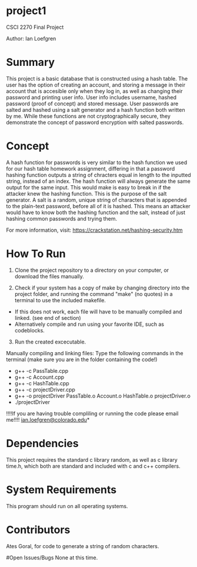 # project1

CSCI 2270 Final Project

Author: Ian Loefgren

# Summary
This project is a basic database that is constructed using a hash table. The user has the option of creating an account, and storing a message in their account that is accesible only when they log in, as well as changing their password and printing user info. User info includes username, hashed password (proof of concept) and stored message. User passwords are salted and hashed using a salt generator and a hash function both written by me. While these functions are not cryptographically secure, they demonstrate the concept of password encryption with salted passwords.

# Concept
A hash function for passwords is very similar to the hash function we used for our hash table homework assignment, differing in that a password hashing function outputs a string of chracters equal in length to the inputted string, instead of an index. The hash function will always generate the same output for the same input. This would make is easy to break in if the attacker knew the hashing function. This is the purpose of the salt generator. A salt is a random, unique string of characters that is appended to the plain-text password, before all of it is hashed. This means an attacker would have to know both the hashing function and the salt, instead of just hashing common passwords and trying them.

For more information, visit: https://crackstation.net/hashing-security.htm

#  How To Run
1) Clone the project repository to a directory on your computer, or download the files manually.

2) Check if your system has a copy of make by changing directory into the project folder, and running the command "make" (no quotes) in a terminal to use the included makefile.
  - If this does not work, each file will have to be manually compiled and linked. (see end of section)
  - Alternatively compile and run using your favorite IDE, such as codeblocks.

3) Run the created excecutable.

Manually compiling and linking files:
Type the following commands in the terminal (make sure you are in the folder containing the code!)

- g++ -c PassTable.cpp
- g++ -c Account.cpp
- g++ -c HashTable.cpp
- g++ -c projectDriver.cpp
- g++ -o projectDriver PassTable.o Account.o HashTable.o projectDriver.o
- ./projectDriver

!!!!If you are having trouble compliling or running the code please email me!!!!
      ian.loefgren@colorado.edu*

# Dependencies
This project requires the standard c library random, as well as c library time.h, which both are standard and included with c and c++ compilers.

# System Requirements
This program should run on all operating systems.

# Contributors
Ates Goral, for code to generate a string of random characters.

#Open Issues/Bugs
None at this time.

